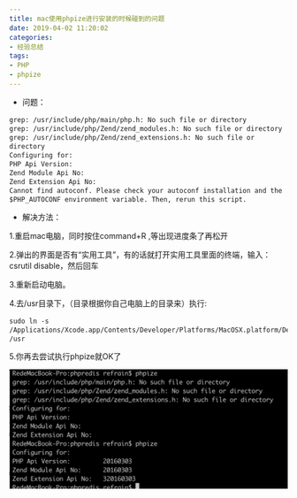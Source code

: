 ```yaml
---
title: mac使用phpize进行安装的时候碰到的问题
date: 2019-04-02 11:20:02
categories: 
- 经验总结
tags:
- PHP
- phpize
---
```



- 问题：

```
grep: /usr/include/php/main/php.h: No such file or directory
grep: /usr/include/php/Zend/zend_modules.h: No such file or directory
grep: /usr/include/php/Zend/zend_extensions.h: No such file or directory
Configuring for:
PHP Api Version:       
Zend Module Api No:    
Zend Extension Api No: 
Cannot find autoconf. Please check your autoconf installation and the
$PHP_AUTOCONF environment variable. Then, rerun this script.
```

- 解决方法：

1.重启mac电脑，同时按住command+R ,等出现进度条了再松开

2.弹出的界面是否有“实用工具”，有的话就打开实用工具里面的终端，输入：csrutil disable，然后回车

3.重新启动电脑。

4.去/usr目录下，（目录根据你自己电脑上的目录来）执行:

```
sudo ln -s /Applications/Xcode.app/Contents/Developer/Platforms/MacOSX.platform/Developer/SDKs/MacOSX10.14.sdk/usr/include/  /usr
```

5.你再去尝试执行phpize就OK了


![](/images/11251887.png)